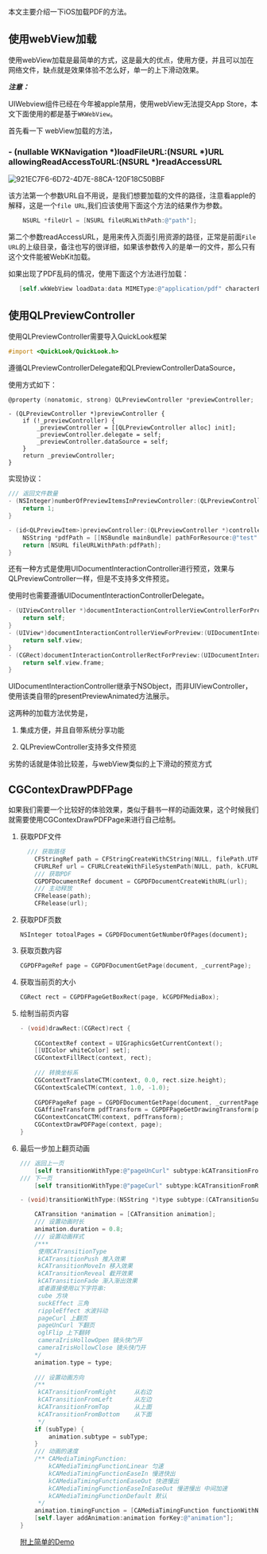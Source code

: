 本文主要介绍一下iOS加载PDF的方法。

## 使用webView加载

使用webView加载是最简单的方式，这是最大的优点，使用方便，并且可以加在网络文件，缺点就是效果体验不怎么好，单一的上下滑动效果。

***注意：***

UIWebview组件已经在今年被apple禁用，使用webView无法提交App Store，本文下面使用的都是基于`WKWebView`。

首先看一下 webView加载的方法，

### \- (nullable WKNavigation *)loadFileURL:(NSURL *)URL allowingReadAccessToURL:(NSURL *)readAccessURL

![921EC7F6-6D72-4D7E-88CA-120F18C50BBF](https://cdn.jsdelivr.net/gh/ZpFate/ImageService@master/uPic/img_2020_09_27_17_20_59.png)

该方法第一个参数URL自不用说，是我们想要加载的文件的路径，注意看apple的解释，这是一个`file URL`,我们应该使用下面这个方法的结果作为参数。

```objective-c
    NSURL *fileUrl = [NSURL fileURLWithPath:@"path"];
```

第二个参数readAccessURL，是用来传入页面引用资源的路径，正常是前面`File URL`的上级目录，备注也写的很详细，如果该参数传入的是单一的文件，那么只有这个文件能被WebKit加载。

如果出现了PDF乱码的情况，使用下面这个方法进行加载：

```objective-c
   [self.wkWebView loadData:data MIMEType:@"application/pdf" characterEncodingName:@"GBK" baseURL:fileUrl];	
```

## 使用QLPreviewController

使用QLPreviewController需要导入QuickLook框架

```objective-c
#import <QuickLook/QuickLook.h>		
```

遵循QLPreviewControllerDelegate和QLPreviewControllerDataSource，

使用方式如下：

```objective-c
@property (nonatomic, strong) QLPreviewController *previewController;
```



```objc
- (QLPreviewController *)previewController {
    if (!_previewController) {
        _previewController = [[QLPreviewController alloc] init];
        _previewController.delegate = self;
        _previewController.dataSource = self;
    }
    return _previewController;
}	
```

实现协议：

```objective-c
/// 返回文件数量
- (NSInteger)numberOfPreviewItemsInPreviewController:(QLPreviewController *)controller {
    return 1;
}

- (id<QLPreviewItem>)previewController:(QLPreviewController *)controller previewItemAtIndex:(NSInteger)index {
    NSString *pdfPath = [[NSBundle mainBundle] pathForResource:@"test" ofType:@"pdf"];
    return [NSURL fileURLWithPath:pdfPath];
}	
```

还有一种方式是使用UIDocumentInteractionController进行预览，效果与QLPreviewController一样，但是不支持多文件预览。

使用时也需要遵循UIDocumentInteractionControllerDelegate。

```objective-c
- (UIViewController *)documentInteractionControllerViewControllerForPreview:(UIDocumentInteractionController *)controller {
    return self;
}
- (UIView*)documentInteractionControllerViewForPreview:(UIDocumentInteractionController*)controller {
    return self.view;
}
- (CGRect)documentInteractionControllerRectForPreview:(UIDocumentInteractionController*)controller {
    return self.view.frame;
}
```



UIDocumentInteractionController继承于NSObject，而非UIViewController，使用该类自带的presentPreviewAnimated方法展示。

这两种的加载方法优势是，

1. 集成方便，并且自带系统分享功能

2. QLPreviewController支持多文件预览

劣势的话就是体验比较差，与webView类似的上下滑动的预览方式

## CGContexDrawPDFPage

如果我们需要一个比较好的体验效果，类似于翻书一样的动画效果，这个时候我们就需要使用CGContexDrawPDFPage来进行自己绘制。

1. 获取PDF文件

   ```objective-c
     /// 获取路径
       CFStringRef path = CFStringCreateWithCString(NULL, filePath.UTF8String, kCFStringEncodingUTF8);
       CFURLRef url = CFURLCreateWithFileSystemPath(NULL, path, kCFURLPOSIXPathStyle, NO);
       /// 获取PDF
       CGPDFDocumentRef document = CGPDFDocumentCreateWithURL(url);
       /// 主动释放
       CFRelease(path);
       CFRelease(url);	
   ```

   

2. 获取PDF页数

   ```objc
   NSInteger totoalPages = CGPDFDocumentGetNumberOfPages(document);
   ```

3. 获取页数内容

   ```objective-c
   CGPDFPageRef page = CGPDFDocumentGetPage(document, _currentPage);
   ```

4. 获取当前页的大小

   ```objective-c
   CGRect rect = CGPDFPageGetBoxRect(page, kCGPDFMediaBox);
   ```

5. 绘制当前页内容

   ```objective-c
   - (void)drawRect:(CGRect)rect {
       
       CGContextRef context = UIGraphicsGetCurrentContext();
       [[UIColor whiteColor] set];
       CGContextFillRect(context, rect);
       
       /// 转换坐标系
       CGContextTranslateCTM(context, 0.0, rect.size.height);
       CGContextScaleCTM(context, 1.0, -1.0);
       
       CGPDFPageRef page = CGPDFDocumentGetPage(document, _currentPage);
       CGAffineTransform pdfTransform = CGPDFPageGetDrawingTransform(page, kCGPDFCropBox, rect, 0, true);
       CGContextConcatCTM(context, pdfTransform);
       CGContextDrawPDFPage(context, page);
   }
   ```

6. 最后一步加上翻页动画

   ```objective-c
   /// 返回上一页
       [self transitionWithType:@"pageUnCurl" subtype:kCATransitionFromRight];
   /// 下一页
       [self transitionWithType:@"pageCurl" subtype:kCATransitionFromRight];
   
   ```

   ```objective-c
   - (void)transitionWithType:(NSString *)type subtype:(CATransitionSubtype)subType {
   
       CATransition *animation = [CATransition animation];
       /// 设置动画时长
       animation.duration = 0.8;
       /// 设置动画样式
       /***
        使用CATransitionType
        kCATransitionPush 推入效果
        kCATransitionMoveIn 移入效果
        kCATransitionReveal 截开效果
        kCATransitionFade 渐入渐出效果
        或者直接使用以下字符串:
        cube 方块
        suckEffect 三角
        rippleEffect 水波抖动
        pageCurl 上翻页
        pageUnCurl 下翻页
        oglFlip 上下翻转
        cameraIrisHollowOpen 镜头快门开
        cameraIrisHollowClose 镜头快门开
       */
       animation.type = type;
       
       /// 设置动画方向
       /**
        kCATransitionFromRight     从右边
        kCATransitionFromLeft      从左边
        kCATransitionFromTop       从上面
        kCATransitionFromBottom    从下面
        */
       if (subType) {
           animation.subtype = subType;
       }
       /// 动画的速度
       /** CAMediaTimingFunction:
           kCAMediaTimingFunctionLinear 匀速
           kCAMediaTimingFunctionEaseIn 慢进快出
           kCAMediaTimingFunctionEaseOut 快进慢出
           kCAMediaTimingFunctionEaseInEaseOut 慢进慢出 中间加速
           kCAMediaTimingFunctionDefault 默认
        */
       animation.timingFunction = [CAMediaTimingFunction functionWithName: kCAMediaTimingFunctionEaseIn];
       [self.layer addAnimation:animation forKey:@"animation"];
   }
   ```

   [附上简单的Demo](https://github.com/ZpFate/FileBrowser)

   





